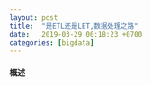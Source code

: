 ```yaml
---
layout: post
title:  "是ETL还是LET,数据处理之路"
date:   2019-03-29 00:18:23 +0700
categories: [bigdata]
---
```


#### 概述
